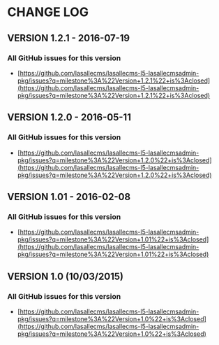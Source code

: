 # CHANGE LOG

## VERSION 1.2.1 - 2016-07-19

### All GitHub issues for this version
* [https://github.com/lasallecms/lasallecms-l5-lasallecmsadmin-pkg/issues?q=milestone%3A%22Version+1.2.1%22+is%3Aclosed](https://github.com/lasallecms/lasallecms-l5-lasallecmsadmin-pkg/issues?q=milestone%3A%22Version+1.2.1%22+is%3Aclosed)

## VERSION 1.2.0 - 2016-05-11

### All GitHub issues for this version
* [https://github.com/lasallecms/lasallecms-l5-lasallecmsadmin-pkg/issues?q=milestone%3A%22Version+1.2.0%22+is%3Aclosed](https://github.com/lasallecms/lasallecms-l5-lasallecmsadmin-pkg/issues?q=milestone%3A%22Version+1.2.0%22+is%3Aclosed)

## VERSION 1.01 - 2016-02-08

### All GitHub issues for this version
* [https://github.com/lasallecms/lasallecms-l5-lasallecmsadmin-pkg/issues?q=milestone%3A%22Version+1.01%22+is%3Aclosed](https://github.com/lasallecms/lasallecms-l5-lasallecmsadmin-pkg/issues?q=milestone%3A%22Version+1.01%22+is%3Aclosed)

## VERSION 1.0 (10/03/2015)

### All GitHub issues for this version
* [https://github.com/lasallecms/lasallecms-l5-lasallecmsadmin-pkg/issues?q=milestone%3A%22Version+1.0%22+is%3Aclosed](https://github.com/lasallecms/lasallecms-l5-lasallecmsadmin-pkg/issues?q=milestone%3A%22Version+1.0%22+is%3Aclosed)




